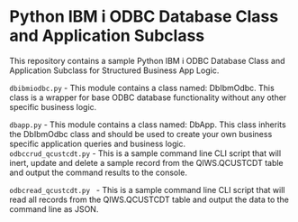 # Python IBM i ODBC Database Class and Application Subclass
This repository contains a sample Python IBM i ODBC Database Class and Application Subclass for Structured Business App Logic.

```dbibmiodbc.py``` - This module contains a class named: DbIbmOdbc. This class is a wrapper for base ODBC database functionality without any other specific business logic. 
  
```dbapp.py``` - This module contains a class named: DbApp. This class inherits the DbIbmOdbc class and  should be used to create your own business specific application queries and business logic.         
```odbccrud_qcustcdt.py``` - This is a sample command line CLI script that will inert, update and delete a sample record from the QIWS.QCUSTCDT table and output the command results to the console.  

```odbcread_qcustcdt.py ``` - This is a sample command line CLI script that will read all records from the QIWS.QCUSTCDT table and output the data to the command line as JSON.  
